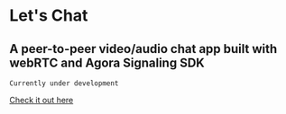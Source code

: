 # Let's Chat

## A peer-to-peer video/audio chat app built with webRTC and Agora Signaling SDK

`Currently under development`

[Check it out here]('https://sagekyle.github.io/agora-vid1/)

